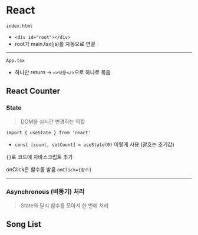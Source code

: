 # React

`index.html`
- `<div id="root"></div>`
- root가 main.tsx(js)를 자동으로 연결

---

`App.tsx`
- 하나만 return -> `<>내용</>`으로 하나로 묶음

## React Counter

### State
> DOM을 실시간 변경하는 역할

`import { useState } from 'react'`
- `const [count, setCount] = useState(0)` 이렇게 사용 (괄호는 초기값)

`{}`로 코드에 자바스크립트 추가

onClick은 함수를 받음 `onClick={함수}`

---

### Asynchronous (비동기) 처리
> State와 달리 함수를 모아서 한 번에 처리


## Song List


